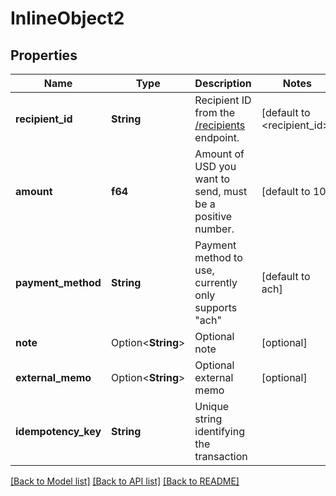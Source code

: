 # InlineObject2

## Properties

Name | Type | Description | Notes
------------ | ------------- | ------------- | -------------
**recipient_id** | **String** | Recipient ID from the [/recipients](https://mercurytechnologies.readme.io/reference#recipients-1) endpoint. | [default to <recipient_id>]
**amount** | **f64** | Amount of USD you want to send, must be a positive number. | [default to 10]
**payment_method** | **String** | Payment method to use, currently only supports \"ach\" | [default to ach]
**note** | Option<**String**> | Optional note | [optional]
**external_memo** | Option<**String**> | Optional external memo | [optional]
**idempotency_key** | **String** | Unique string identifying the transaction | 

[[Back to Model list]](../README.md#documentation-for-models) [[Back to API list]](../README.md#documentation-for-api-endpoints) [[Back to README]](../README.md)


